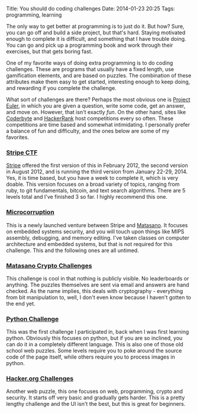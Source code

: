 Title: You should do coding challenges
Date: 2014-01-23 20:25
Tags: programming, learning

The only way to get better at programming is to just do it. But how? Sure, you can go off and build a side project, but that's hard. Staying motivated enough to complete it is difficult, and something that I have trouble doing. You can go and pick up a programming book and work through their exercises, but that gets boring fast. 

One of my favorite ways of doing extra programming is to do coding challenges. These are programs that usually have a fixed length, use gamification elements, and are based on puzzles. The combination of these attributes make them easy to get started, interesting enough to keep doing, and rewarding if you complete the challenge.

What sort of challenges are there? Perhaps the most obvious one is [Project Euler](http://projecteuler.net/), in which you are given a question, write some code, get an answer, and move on. However, that isn't exactly _fun_. On the other hand, sites like [Coderbyte](http://coderbyte.com/) and [HackerRank](https://www.hackerrank.com/) host competitions every so often. These competitions are time based and somewhat intimidating. I personally prefer a balance of fun and difficulty, and the ones below are some of my favorites.

<h3><a href="https://stripe-ctf.com" target="_blank">Stripe CTF</a></h3>

[Stripe](https://stripe.com/) offered the first version of this in February 2012, the second version in August 2012, and is running the third version from January 22-29, 2014. Yes, it is time based, but you have a week to complete it, which is very doable. This version focuses on a broad variety of topics, ranging from ruby, to git fundamentals, bitcoin, and text search algorithms. There are 5 levels total and I've finished 3 so far. I highly recommend this one.

<h3><a href="https://microcorruption.com" target="_blank">Microcorruption</a></h3>

This is a newly launched venture between Stripe and [Matasano](http://matasano.com/). It focuses on embedded systems security, and you will touch upon things like MIPS assembly,  debugging, and memory editing. I've taken classes on computer architecture and embedded systems, but that is not required for this challenge. This and the following ones are all untimed.

<h3><a href="http://www.matasano.com/articles/crypto-challenges/" target="_blank">Matasano Crypto Challenges</a></h3>

This challenge is cool in that nothing is publicly visible. No leaderboards or anything. The puzzles themselves are sent via email and answers are hand checked. As the name implies, this deals with cryptography - everything from bit manipulation to, well, I don't even know because I haven't gotten to the end yet.

<h3><a href="http://www.pythonchallenge.com/" target="_blank">Python Challenge</a></h3>

This was the first challenge I participated in, back when I was first learning python. Obviously this focuses on python, but if you are so inclined, you can do it in a completely different language. This is also one of those old school web puzzles. Some levels require you to poke around the source code of the page itself, while others require you to process images in python.

<h3><a href="http://www.hacker.org/challenge/about.php" target="_blank">Hacker.org Challenges</a></h3>

Another web puzzle, this one focuses on web, programming, crypto and security. It starts off very basic and gradually gets harder. This is a pretty lengthy challenge and the UI isn't the best, but this is great for beginners.
